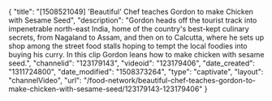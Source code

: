 {
    "title": "[1508521049] 'Beautiful' Chef teaches Gordon to make Chicken with Sesame Seed",
    "description": "Gordon heads off the tourist track into impenetrable north-east India, home of the country's best-kept culinary secrets, from Nagaland to Assam, and then on to Calcutta, where he sets up shop among the street food stalls hoping to tempt the local foodies into buying his curry. In this clip Gordon leans how to make chicken with sesame seed.",
    "channelid": "123179143",
    "videoid": "123179406",
    "date_created": "1311724800",
    "date_modified": "1508373264",
    "type": "captivate",
    "layout": "channelVideo",
    "url": "\/food-network\/beautiful-chef-teaches-gordon-to-make-chicken-with-sesame-seed\/123179143-123179406"
}